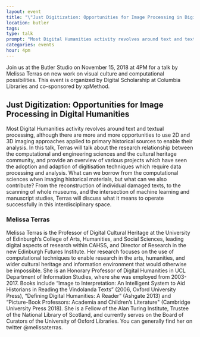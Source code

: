 ```yaml
---
layout: event
title: "\"Just Digitization: Opportunities for Image Processing in Digital Humanities\" with Melissa Terras"
location: butler
tags: 
type: talk
prompt: "Most Digital Humanities activity revolves around text and textual processing, although there are more and more opportunities to use 2D and 3D  imaging approaches applied to primary historical sources to enable their analysis. In this talk, Terras will talk about the research relationship between the computational and engineering sciences and the cultural heritage community, and provide an overview of various projects which have seen the adoption and adaption of digitisation techniques which require data processing and analysis."
categories: events
hour: 4pm
---
```


Join us at the Butler Studio on November 15, 2018 at 4PM for a talk by Melissa Terras on new work on visual culture and computational possibilities. This event is organized by Digital Scholarship at Columbia Libraries and co-sponsored by xpMethod.

## Just Digitization: Opportunities for Image Processing in Digital Humanities

Most Digital Humanities activity revolves around text and textual processing, although there are more and more opportunities to use 2D and 3D imaging approaches applied to primary historical sources to enable their analysis. In this talk, Terras will talk about the research relationship between the computational and engineering sciences and the cultural heritage community, and provide an overview of various projects which have seen the adoption and adaption of digitisation techniques which require data processing and analysis. What can we borrow from the computational sciences when imaging historical materials, but what can we also contribute? From the reconstruction of individual damaged texts, to the scanning of whole museums, and the intersection of machine learning and manuscript studies, Terras will discuss what it means to operate successfully in this interdisciplinary space.

### Melissa Terras

Melissa Terras is the Professor of Digital Cultural Heritage at the University of Edinburgh‘s College of Arts, Humanities, and Social Sciences, leading digital aspects of research within CAHSS, and Director of Research in the new Edinburgh Futures Institute. Her research focuses on the use of computational techniques to enable research in the arts, humanities, and wider cultural heritage and information environment that would otherwise be impossible. She is an Honorary Professor of Digital Humanities in UCL Department of Information Studies, where she was employed from 2003-2017. Books include “Image to Interpretation: An Intelligent System to Aid Historians in Reading the Vindolanda Texts” (2006, Oxford University Press), “Defining Digital Humanities: A Reader” (Ashgate 2013) and “Picture-Book Professors: Academia and Children’s Literature" (Cambridge University Press 2018). She is a Fellow of the Alan Turing Institute, Trustee of the National Library of Scotland, and currently serves on the Board of Curators of the University of Oxford Libraries. You can generally find her on twitter @melissaterras.
